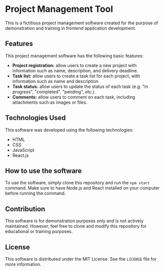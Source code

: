 # Project Management Tool

This is a fictitious project management software created for the purpose of demonstration and training in frontend application development.

## Features

This project management software has the following basic features:

- **Project registration:** allow users to create a new project with information such as name, description, and delivery deadline.
- **Task list:** allow users to create a task list for each project, with information such as name and description.
- **Task status:** allow users to update the status of each task (e.g. "in progress", "completed", "pending", etc.).
- **Comments:** allow users to comment on each task, including attachments such as images or files.

## Technologies Used

This software was developed using the following technologies:

- HTML
- CSS
- JavaScript
- React.js

## How to use the software

To use the software, simply clone this repository and run the `npm start` command. Make sure to have Node.js and React installed on your computer before running the command.

## Contribution

This software is for demonstration purposes only and is not actively maintained. However, feel free to clone and modify this repository for educational or training purposes.

## License

This software is distributed under the MIT License. See the `LICENSE` file for more information.

